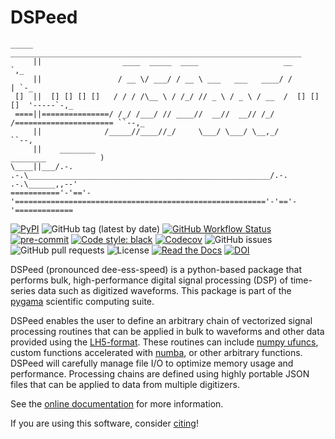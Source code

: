 # DSPeed

```
_____  _________________________________________________________________
     ||                  ____  _____  ____                   __          `,_
     ||                 / __ \/ ___/ / __ \ ___   ___   ____/ /           | `-_
 []  ||  [] [] [] []   / / / /\__ \ / /_/ // _ \ / _ \ / __  /  [] [] []  '-----`-,_
 ====||===============/ /_/ /___/ // ____//  __//  __// /_/ /====================== ``--,_
     ||              /_____//____//_/     \___/ \___/ \__,_/                              ``--,
     ||    ________                                                        ________            )
\____||___/.-.  .-.\______________________________________________________/.-.  .-.\______,,--'
==========='-'=='-'========================================================'-'=='-'=============
```

[![PyPI](https://img.shields.io/pypi/v/dspeed?logo=pypi)](https://pypi.org/project/dspeed/)
![GitHub tag (latest by date)](https://img.shields.io/github/v/tag/legend-exp/dspeed?logo=git)
[![GitHub Workflow Status](https://img.shields.io/github/checks-status/legend-exp/dspeed/main?label=main%20branch&logo=github)](https://github.com/legend-exp/dspeed/actions)
[![pre-commit](https://img.shields.io/badge/pre--commit-enabled-brightgreen?logo=pre-commit&logoColor=white)](https://github.com/pre-commit/pre-commit)
[![Code style: black](https://img.shields.io/badge/code%20style-black-000000.svg)](https://github.com/psf/black)
[![Codecov](https://img.shields.io/codecov/c/github/legend-exp/dspeed?logo=codecov)](https://app.codecov.io/gh/legend-exp/dspeed)
![GitHub issues](https://img.shields.io/github/issues/legend-exp/dspeed?logo=github)
![GitHub pull requests](https://img.shields.io/github/issues-pr/legend-exp/dspeed?logo=github)
![License](https://img.shields.io/github/license/legend-exp/dspeed)
[![Read the Docs](https://img.shields.io/readthedocs/dspeed?logo=readthedocs)](https://dspeed.readthedocs.io)
[![DOI](https://zenodo.org/badge/DOI/10.5281/zenodo.10684779.svg)](https://doi.org/10.5281/zenodo.10684779)

DSPeed (pronounced dee-ess-speed) is a python-based package that performs bulk,
high-performance digital signal processing (DSP) of time-series data such as
digitized waveforms. This package is part of the
[pygama](https://github.com/legend-exp/pygama) scientific computing suite.

DSPeed enables the user to define an arbitrary chain of vectorized signal
processing routines that can be applied in bulk to waveforms and other data
provided using the
[LH5-format](https://legend-exp.github.io/legend-data-format-specs). These
routines can include [numpy
ufuncs](https://numpy.org/doc/stable/reference/ufuncs.html), custom functions
accelerated with [numba](https://numba.pydata.org/), or other arbitrary
functions. DSPeed will carefully manage file I/O to optimize memory usage and
performance. Processing chains are defined using highly portable JSON files
that can be applied to data from multiple digitizers.

See the [online documentation](https://dspeed.readthedocs.io/en/stable/) for
more information.

If you are using this software, consider
[citing](https://doi.org/10.5281/zenodo.10684779)!
